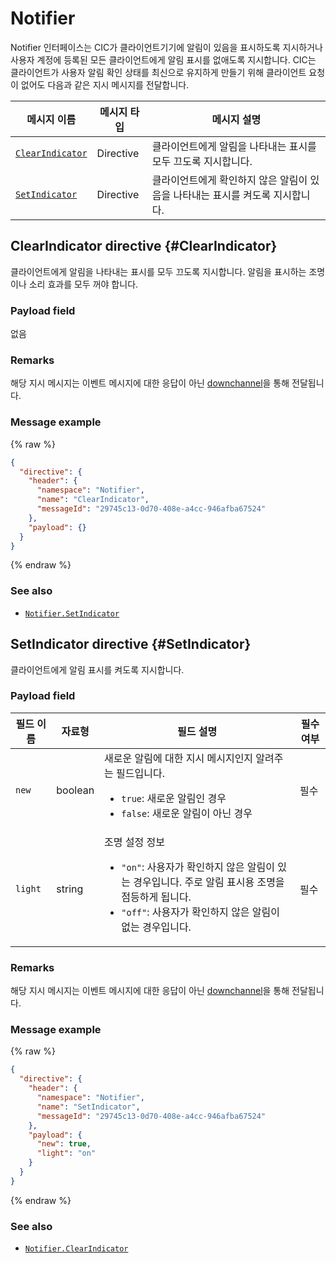 # Notifier

Notifier 인터페이스는 CIC가 클라이언트기기에 알림이 있음을 표시하도록 지시하거나 사용자 계정에 등록된 모든 클라이언트에게 알림 표시를 없애도록 지시합니다. CIC는 클라이언트가 사용자 알림 확인 상태를 최신으로 유지하게 만들기 위해 클라이언트 요청이 없어도 다음과 같은 지시 메시지를 전달합니다.

| 메시지 이름         | 메시지 타입  | 메시지 설명                                   |
|------------------|-----------|---------------------------------------------|
| [`ClearIndicator`](#ClearIndicator)         | Directive | 클라이언트에게 알림을 나타내는 표시를 모두 끄도록 지시합니다. |
| [`SetIndicator`](#SetIndicator)             | Directive | 클라이언트에게 확인하지 않은 알림이 있음을 나타내는 표시를 켜도록 지시합니다. |

## ClearIndicator directive {#ClearIndicator}
클라이언트에게 알림을 나타내는 표시를 모두 끄도록 지시합니다. 알림을 표시하는 조명이나 소리 효과를 모두 꺼야 합니다.

### Payload field
없음

### Remarks
해당 지시 메시지는 이벤트 메시지에 대한 응답이 아닌 [downchannel](/CIC/Guides/Interact_with_CIC.md#CreateConnection)을 통해 전달됩니다.

### Message example

{% raw %}

```json
{
  "directive": {
    "header": {
      "namespace": "Notifier",
      "name": "ClearIndicator",
      "messageId": "29745c13-0d70-408e-a4cc-946afba67524"
    },
    "payload": {}
  }
}
```

{% endraw %}

### See also
* [`Notifier.SetIndicator`](#SetIndicator)

## SetIndicator directive {#SetIndicator}
클라이언트에게 알림 표시를 켜도록 지시합니다.

### Payload field
| 필드 이름       | 자료형    | 필드 설명                     | 필수 여부 |
|---------------|---------|-----------------------------|---------|
| `new`         | boolean | 새로운 알림에 대한 지시 메시지인지 알려주는 필드입니다. <ul><li><code>true</code>: 새로운 알림인 경우</li><li><code>false</code>: 새로운 알림이 아닌 경우</li></ul> | 필수    |
| `light`       | string  | 조명 설정 정보<ul><li><code>"on"</code>: 사용자가 확인하지 않은 알림이 있는 경우입니다. 주로 알림 표시용 조명을 점등하게 됩니다.</li><li><code>"off"</code>: 사용자가 확인하지 않은 알림이 없는 경우입니다.</li></ul> | 필수    |

### Remarks
해당 지시 메시지는 이벤트 메시지에 대한 응답이 아닌 [downchannel](/CIC/Guides/Interact_with_CIC.md#CreateConnection)을 통해 전달됩니다.

### Message example

{% raw %}

```json
{
  "directive": {
    "header": {
      "namespace": "Notifier",
      "name": "SetIndicator",
      "messageId": "29745c13-0d70-408e-a4cc-946afba67524"
    },
    "payload": {
      "new": true,
      "light": "on"
    }
  }
}
```

{% endraw %}

### See also
* [`Notifier.ClearIndicator`](#ClearIndicator)
